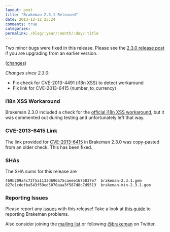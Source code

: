 ```yaml
---
layout: post
title: "Brakeman 2.3.1 Released"
date: 2013-12-12 23:24
comments: true
categories:
permalink: /blog/:year/:month/:day/:title
---
```


Two minor bugs were fixed in this release. Please see the [2.3.0 release post](http://brakemanscanner.org/blog/2013/12/11/brakeman-2-dot-3-0-released/) if you are upgrading from an earlier version.

([changes](https://github.com/presidentbeef/brakeman/pull/415))

_Changes since 2.3.0_:

 * Fix check for CVE-2013-4491 (i18n XSS) to detect workaround
 * Fix link for CVE-2013-6415 (number_to_currency)

### i18n XSS Workaround

Brakeman 2.3.0 included a check for the [official i18n XSS workaround](https://groups.google.com/d/msg/ruby-security-ann/pLrh6DUw998/bLFEyIO4k_EJ), but it was commented out during testing and unfortunately left that way.

### CVE-2013-6415 Link

The link provided for [CVE-2013-6415](https://groups.google.com/d/msg/ruby-security-ann/9WiRn2nhfq0/2K2KRB4LwCMJ) in Brakeman 2.3.0 was copy-pasted from an older check. This has been fixed.

### SHAs

The SHA sums for this release are

    469b209a4c72f5a1133d696575caeee1675837e7  brakeman-2.3.1.gem
    827e1cdefba543f59ed5070aaa3f587d8c7d9513  brakeman-min-2.3.1.gem

### Reporting Issues

Please report any [issues](https://github.com/presidentbeef/brakeman/issues) with this release! Take a look at [this guide](https://github.com/presidentbeef/brakeman/wiki/How-to-Report-a-Brakeman-Issue) to reporting Brakeman problems.

Also consider joining the [mailing list](http://brakemanscanner.org/contact/) or following [@brakeman](https://twitter.com/brakeman) on Twitter.
